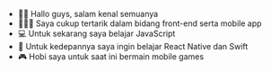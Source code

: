 - ✌🏻 Hallo guys, salam kenal semuanya
- 🧑🏻‍💻 Saya cukup tertarik dalam bidang front-end serta mobile app
- 💻 Untuk sekarang saya belajar JavaScript
- 📅 Untuk kedepannya saya ingin belajar React Native dan Swift
- 🎮 Hobi saya untuk saat ini bermain mobile games

<!---
Rizkygunardi/Rizkygunardi is a ✨ special ✨ repository because its `README.md` (this file) appears on your GitHub profile.
You can click the Preview link to take a look at your changes.
--->
